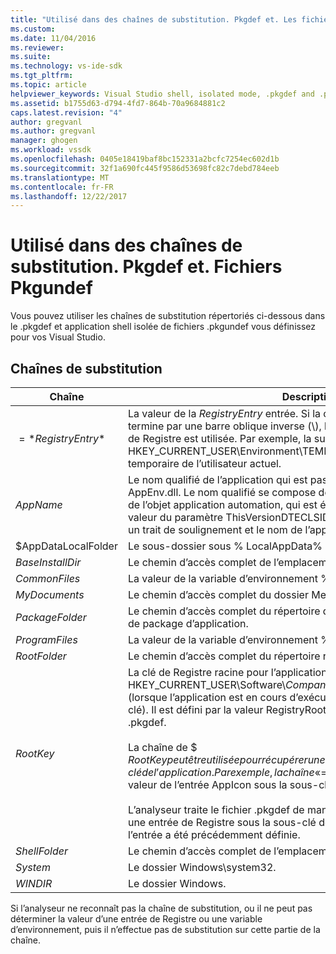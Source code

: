 ```yaml
---
title: "Utilisé dans des chaînes de substitution. Pkgdef et. Les fichiers Pkgundef | Documents Microsoft"
ms.custom: 
ms.date: 11/04/2016
ms.reviewer: 
ms.suite: 
ms.technology: vs-ide-sdk
ms.tgt_pltfrm: 
ms.topic: article
helpviewer_keywords: Visual Studio shell, isolated mode, .pkgdef and .pkgundef files
ms.assetid: b1755d63-d794-4fd7-864b-70a9684881c2
caps.latest.revision: "4"
author: gregvanl
ms.author: gregvanl
manager: ghogen
ms.workload: vssdk
ms.openlocfilehash: 0405e18419baf8bc152331a2bcfc7254ec602d1b
ms.sourcegitcommit: 32f1a690fc445f9586d53698fc82c7debd784eeb
ms.translationtype: MT
ms.contentlocale: fr-FR
ms.lasthandoff: 12/22/2017
---
```

# <a name="substitution-strings-used-in-pkgdef-and-pkgundef-files"></a>Utilisé dans des chaînes de substitution. Pkgdef et. Fichiers Pkgundef
Vous pouvez utiliser les chaînes de substitution répertoriés ci-dessous dans le .pkgdef et application shell isolée de fichiers .pkgundef vous définissez pour vos Visual Studio.  
  
## <a name="substitution-strings"></a>Chaînes de substitution  
  
|Chaîne|Description|  
|------------|-----------------|  
|$=*RegistryEntry*$|La valeur de la *RegistryEntry* entrée. Si la chaîne d’entrée de Registre se termine par une barre oblique inverse (\\), la valeur par défaut de la sous-clé de Registre est utilisée. Par exemple, la substitution de chaîne $= HKEY_CURRENT_USER\Environment\TEMP$ est développé dans le dossier temporaire de l’utilisateur actuel.|  
|$AppName$|Le nom qualifié de l’application qui est passée pour les points d’entrée AppEnv.dll. Le nom qualifié se compose de l’identificateur de classe (CLSID) de l’objet application automation, qui est également enregistré comme la valeur du paramètre ThisVersionDTECLSID dans le fichier .pkgdef de projet, un trait de soulignement et le nom de l’application.|  
|$AppDataLocalFolder|Le sous-dossier sous % LocalAppData% pour cette application.|  
|$BaseInstallDir$|Le chemin d’accès complet de l’emplacement où Visual Studio a été installé.|  
|$CommonFiles$|La valeur de la variable d’environnement % %CommonProgramFiles.|  
|$MyDocuments$|Le chemin d’accès complet du dossier Mes Documents de l’utilisateur actuel.|  
|$PackageFolder$|Le chemin d’accès complet du répertoire qui contient les fichiers d’assembly de package d’application.|  
|$ProgramFiles$|La valeur de la variable d’environnement % ProgramFiles%.|  
|$RootFolder$|Le chemin d’accès complet du répertoire racine de l’application.|  
|$RootKey$|La clé de Registre racine pour l’application. Par défaut la racine est HKEY_CURRENT_USER\Software\\*CompanyName*\\*nom_projet*\\*VersionNumber* (lorsque l’application est en cours d’exécution, _Config est ajoutée à cette clé). Il est défini par la valeur RegistryRoot dans le *SolutionName*fichier .pkgdef.<br /><br /> La chaîne de $ $RootKey peut être utilisée pour récupérer une valeur de Registre sous la sous-clé de l’application. Par exemple, la chaîne « $= $RootKey$ \AppIcon$ » retourne la valeur de l’entrée AppIcon sous la sous-clé de racine d’application.<br /><br /> L’analyseur traite le fichier .pkgdef de manière séquentielle et peut accéder à une entrée de Registre sous la sous-clé de l’application uniquement si l’entrée a été précédemment définie.|  
|$ShellFolder$|Le chemin d’accès complet de l’emplacement où Visual Studio a été installé.|  
|$System$|Le dossier Windows\system32.|  
|$WINDIR$|Le dossier Windows.|  
  
 Si l’analyseur ne reconnaît pas la chaîne de substitution, ou il ne peut pas déterminer la valeur d’une entrée de Registre ou une variable d’environnement, puis il n’effectue pas de substitution sur cette partie de la chaîne.